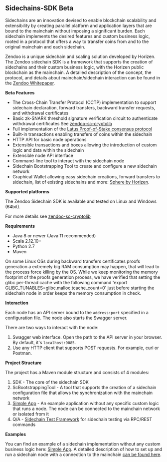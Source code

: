 **Sidechains-SDK Beta**
-------------------
Sidechains are an innovation devised to enable blockchain scalability and extensibility by creating parallel platform and application layers that are bound to the mainchain without imposing a significant burden. Each sidechain implements the desired features and custom business logic, rooted in a protocol that offers a way to transfer coins from and to the original mainchain and each sidechain.

Zendoo is a unique sidechain and scaling solution developed by Horizen. The Zendoo sidechain SDK is a framework that supports the creation of sidechains and their custom business logic, with the Horizen public blockchain as the mainchain. A detailed description of the concept, the protocol, and details about mainchain/sidechain interaction can be found in the [Zendoo Whitepaper](https://www.horizen.global/assets/files/Horizen-Sidechain-Zendoo-A_zk-SNARK-Verifiable-Cross-Chain-Transfer-Protocol.pdf).

**Beta Features**

* The Cross-Chain Transfer Protocol (CCTP) implementation to support sidechain declaration, forward transfers, backward transfer requests, and withdrawal certificates
* Basic zk-SNARK threshold signature verification circuit to authenticate withdrawal certificates See [zendoo-sc-cryptolib](https://github.com/HorizenOfficial/zendoo-sc-cryptolib)
* Full implementation of the [Latus Proof-of-Stake consensus protocol](https://www.horizen.global/assets/files/Horizen-Sidechain-Zendoo-A_zk-SNARK-Verifiable-Cross-Chain-Transfer-Protocol.pdf)
* Built-in transactions enabling transfers of coins within the sidechain
* HTTP API for basic node operations
* Extensible transactions and boxes allowing the introduction of custom logic and data within the sidechain
* Extensible node API interface
* Command-line tool to interact with the sidechain node
* Sidechain Bootstrapping Tool to create and configure a new sidechain network
* Graphical Wallet allowing easy sidechain creations, forward transfers to sidechain, list of existing sidechains and more: [Sphere by Horizen](https://github.com/HorizenOfficial/Sphere_by_Horizen_Sidechain_Testnet/releases/tag/desktop-v2.0.0-beta-sidechain-testnet).

**Supported platforms**

The Zendoo Sidechain SDK is available and tested on Linux and Windows (64bit).

For more details see [zendoo-sc-cryptolib](https://github.com/HorizenOfficial/zendoo-sc-cryptolib)

**Requirements**

* Java 8 or newer (Java 11 recommended)
* Scala 2.12.10+
* Python 2.7
* Maven

On some Linux OSs during backward transfers certificates proofs generation a extremely big RAM consumption may happen, that will lead to the process force killing by the OS.
While we keep monitoring the memory footprint of the proofs generation process, we have verified that setting the glibc per-thread cache with the following command 'export GLIBC_TUNABLES=glibc.malloc.tcache_count=0' just before starting the sidechain node in order keeps the memory consumption in check.

**Interaction**

Each node has an API server bound to the `address:port` specified in a configuration file. The node also starts the Swagger server.

There are two ways to interact with the node:
1. Swagger web interface. Open the path to the API server in your browser. By default, it's `localhost:9085`.
2. Use any HTTP client that supports POST requests. For example, curl or Postman.

**Project Structure**

The project has a Maven module structure and consists of 4 modules:
1) SDK - The core of the sidechain SDK
2) ScBootstrappingTool - A tool that supports the creation of a sidechain configuration file that allows the synchronization with the mainchain network
3) [Simple App](examples/simpleapp/README.md) - An example application without any specific custom logic that runs a node. The node can be connected to the mainchain network or isolated from it
4) Q/A - [Sidechain Test Framework](qa/README.md) for sidechain testing via RPC/REST commands

**Examples**

You can find an example of a sidechain implementation without any custom business logic here: [Simple App](examples/simpleapp/README.md). A detailed description of how to set up and run a sidechain node with a connection to the mainchain [can be found here](examples/simpleapp/mc_sc_workflow_example.md).

